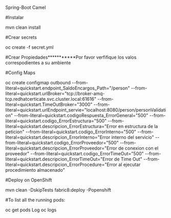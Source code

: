 Spring-Boot Camel

#Instalar

mvn clean install

#Crear secrets

oc create -f secret.yml

#Crear Propiedades***********Por favor verfifique los valos correspodientes a su ambiente

#Config Maps

oc create configmap outbound --from-literal=quickstart.endpoint_SaldoEncargos_Path="/person" --from-literal=quickstart.urlBroker="tcp://broker-amq-tcp.redhatcerticate.svc.cluster.local:61616" --from-literal=quickstart.TimeOutBroker="3000" --from-literal=quickstart.urlEndpoint_servie="localhost:8080/person/personValidation" --from-literal=quickstart.codigoRespuesta_ErrorGeneral="500" --from-literal=quickstart.codigo_ErrorEstructura="500" --from-literal=quickstart.descripcion_ErrorEstructura="Error en estructura de la peticion" --from-literal=quickstart.codigo_ErrorInterno="500" --from-literal=quickstart.descripcion_ErrorInterno="Error interno del servicio" --from-literal=quickstart.codigo_ErrorProveedor="500" --from-literal=quickstart.descripcion_ErrorProveedor="Error de conexion con el proveedor" --from-literal=quickstart.codigo_ErrorTimeOut="500" --from-literal=quickstart.descripcion_ErrorTimeOut="Error de Time Out" --from-literal=quickstart.descripcion_ErrorProcedure="Error al ejecutar procedimiento almacenado"

#Deploy  on OpenShift

mvn clean -DskipTests fabric8:deploy -Popenshift

#To list all the running pods:

oc get pods
Log oc logs
